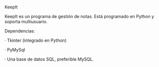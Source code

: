 KeepIt

KeepIt es un programa de gestión de notas. Está programado en Python y soporta multiusuario.

Dependencias:

· Tkinter (integrado en Python)

· PyMySql

· Una base de datos SQL, preferible MySQL.

